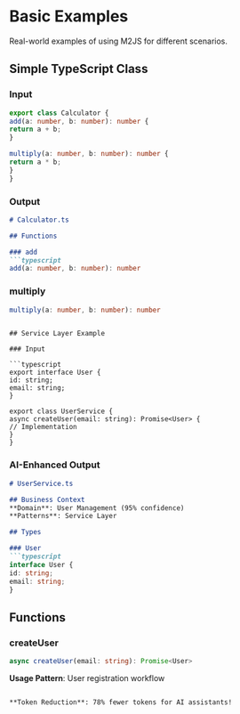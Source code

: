 # Basic Examples

Real-world examples of using M2JS for different scenarios.

## Simple TypeScript Class

### Input

```typescript
export class Calculator {
add(a: number, b: number): number {
return a + b;
}

multiply(a: number, b: number): number {
return a * b;
}
}
```

### Output

```markdown
# Calculator.ts

## Functions

### add
```typescript
add(a: number, b: number): number
```

### multiply 
```typescript
multiply(a: number, b: number): number
```
```

## Service Layer Example

### Input

```typescript
export interface User {
id: string;
email: string;
}

export class UserService {
async createUser(email: string): Promise<User> {
// Implementation
}
}
```

### AI-Enhanced Output

```markdown
# UserService.ts

## Business Context
**Domain**: User Management (95% confidence)
**Patterns**: Service Layer

## Types

### User
```typescript
interface User {
id: string;
email: string;
}
```

## Functions

### createUser
```typescript
async createUser(email: string): Promise<User>
```
**Usage Pattern**: User registration workflow
```

**Token Reduction**: 78% fewer tokens for AI assistants!
